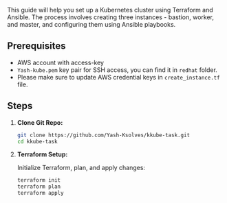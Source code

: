 
This guide will help you set up a Kubernetes cluster using Terraform and Ansible. The process involves creating three instances - bastion, worker, and master, and configuring them using Ansible playbooks.

## Prerequisites

-  AWS account with access-key
- `Yash-kube.pem` key pair for SSH access, you can find it in `redhat` folder.
-  Please make sure to update AWS credential keys in `create_instance.tf` file.

## Steps

1. **Clone Git Repo:**

    ```bash
    git clone https://github.com/Yash-Ksolves/kkube-task.git
    cd kkube-task
    ```

2. **Terraform Setup:**

    Initialize Terraform, plan, and apply changes:

    ```bash
    terraform init
    terraform plan
    terraform apply
    ```
